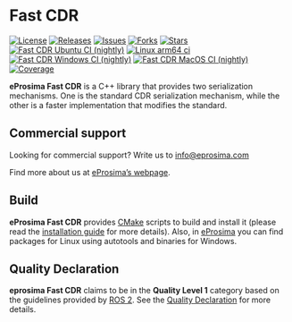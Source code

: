 # Fast CDR

[![License](https://img.shields.io/github/license/eProsima/Fast-CDR.svg)](https://opensource.org/licenses/Apache-2.0)
[![Releases](https://img.shields.io/github/v/release/eProsima/Fast-CDR?sort=semver)](https://github.com/eProsima/Fast-CDR/releases)
[![Issues](https://img.shields.io/github/issues/eProsima/Fast-CDR.svg)](https://github.com/eProsima/Fast-CDR/issues)
[![Forks](https://img.shields.io/github/forks/eProsima/Fast-CDR.svg)](https://github.com/eProsima/Fast-CDR/network/members)
[![Stars](https://img.shields.io/github/stars/eProsima/Fast-CDR.svg)](https://github.com/eProsima/Fast-CDR/stargazers)
[![Fast CDR Ubuntu CI (nightly)](https://github.com/eProsima/Fast-CDR/actions/workflows/nightly-ubuntu-ci.yml/badge.svg)](https://github.com/eProsima/Fast-CDR/actions/workflows/nightly-ubuntu-ci.yml)
[![Linux arm64 ci](http://jenkins.eprosima.com:8080/job/nightly_fastcdr_master_linux_aarch64/badge/icon?subject=%20%20%20Linux-aarch64%20CI%20)](http://jenkins.eprosima.com:8080/view/Nightly/job/nightly_fastcdr_master_linux_aarch64/)
[![Fast CDR Windows CI (nightly)](https://github.com/eProsima/Fast-CDR/actions/workflows/nightly-windows-ci.yml/badge.svg)](https://github.com/eProsima/Fast-CDR/actions/workflows/nightly-windows-ci.yml)
[![Fast CDR MacOS CI (nightly)](https://github.com/eProsima/Fast-CDR/actions/workflows/nightly-mac-ci.yml/badge.svg)](https://github.com/eProsima/Fast-CDR/actions/workflows/nightly-mac-ci.yml)
[![Coverage](https://img.shields.io/jenkins/coverage/cobertura.svg?jobUrl=http%3A%2F%2Fjenkins.eprosima.com%3A8080%2Fjob%2Fnightly_fastcdr_coverage_linux)](http://jenkins.eprosima.com:8080/job/nightly_fastcdr_coverage_linux)

**eProsima Fast CDR** is a C++ library that provides two serialization mechanisms.
One is the standard CDR serialization mechanism, while the other is a faster implementation that modifies the standard.

## Commercial support

Looking for commercial support? Write us to info@eprosima.com

Find more about us at [eProsima’s webpage](https://eprosima.com/).

## Build

**eProsima Fast CDR** provides [CMake][cmake] scripts to build and install it (please read the [installation guide](https://fast-dds.docs.eprosima.com/en/latest/installation/sources/sources_linux.html#cmake-installation) for more details).
Also, in [eProsima][eprosima] you can find packages for Linux using autotools and binaries for Windows.

[cmake]: http://www.cmake.org
[eprosima]: http://www.eprosima.com

## Quality Declaration

**eprosima Fast CDR** claims to be in the **Quality Level 1** category based on the guidelines provided by [ROS 2](https://ros.org/reps/rep-2004.html).
See the [Quality Declaration](QUALITY.md) for more details.
